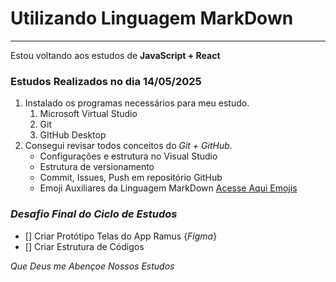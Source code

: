 # Utilizando Linguagem MarkDown
***
Estou voltando aos estudos de **JavaScript + React** 
### Estudos Realizados no dia 14/05/2025
1. Instalado os programas necessários para meu estudo.
    1. Microsoft Virtual Studio
    1. Git
    1. GItHub Desktop
1. Consegui revisar todos conceitos do *Git + GitHub*. 
    - Configurações e estrutura no Visual Studio
    - Estrutura de versionamento
    - Commit, Issues, Push em repositório GitHub
    - Emoji Auxiliares da Linguagem MarkDown  [Acesse Aqui Emojis](https://github.com/ikatyang/emoji-cheat-sheet)
### *Desafio Final do Ciclo de Estudos*
- [] Criar Protótipo Telas do App Ramus {*Figma*}
- [] Criar Estrutura de Códigos


*Que Deus me Abençoe Nossos Estudos* 